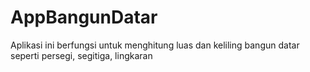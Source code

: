 # AppBangunDatar
Aplikasi ini berfungsi untuk menghitung luas dan keliling bangun datar seperti persegi, segitiga, lingkaran

